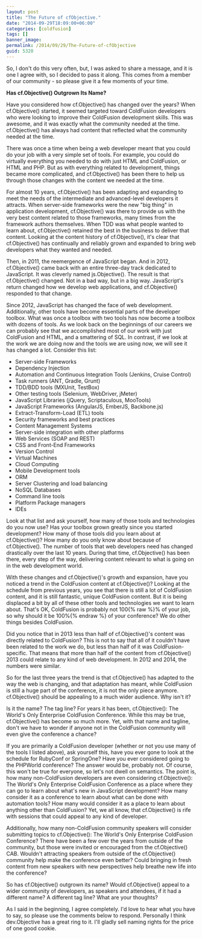 ```yaml
---
layout: post
title: "The Future of cfObjective."
date: "2014-09-29T18:09:00+06:00"
categories: [coldfusion]
tags: []
banner_image: 
permalink: /2014/09/29/The-Future-of-cfObjective
guid: 5320
---
```


<p>
So, I don't do this very often, but, I was asked to share a message, and it is one I agree with, so I decided to pass it along. This comes from a member of our community - so please give it a few moments of your time.
</p>
<!--more-->
<div class="alert alert-success">

<strong>Has cf.Objective() Outgrown Its Name?</strong>
 <p/>
Have you considered how cf.Objective() has changed over the years? When cf.Objective() started, it seemed targeted toward ColdFusion developers who were looking to improve their ColdFusion development skills.  This was awesome, and it was exactly what the community needed at the time. cf.Objective() has always had content that reflected what the community needed at the time. 
<p/> 
There was once a time when being a web developer meant that you could do your job with a very simple set of tools. For example, you could do virtually everything you needed to do with just HTML and ColdFusion, or HTML and PHP. But as with everything related to development, things became more complicated, and cf.Objective() has been there to help us through those changes with the content we needed at the time. 
<p/>
For almost 10 years, cf.Objective() has been adapting and expanding to meet the needs of the intermediate and advanced-level developers it attracts. When server-side frameworks were the new "big thing" in application development, cf.Objective() was there to provide us with the very best content related to those frameworks, many times from the framework authors themselves. When TDD was what people wanted to learn about, cf.Objective() retained the best in the business to deliver that content. Looking at the content history of cf.Objective(), it's clear that cf.Objective() has continually and reliably grown and expanded to bring web developers what they wanted and needed. 
<p/>
Then, in 2011, the reemergence of JavaScript began. And in 2012, cf.Objective() came back with an entire three-day track dedicated to JavaScript. It was cleverly named js.Objective(). The result is that cf.Objective() changed. Not in a bad way, but in a big way. JavaScript's return changed how we develop web applications, and cf.Objective() responded to that change. 
<p/> 
Since 2012, JavaScript has changed the face of web development. Additionally, other tools have become essential parts of the developer toolbox. What was once a toolbox with two tools has now become a toolbox with dozens of tools. As we look back on the beginnings of our careers we can probably see that we accomplished most of our work with just ColdFusion and HTML, and a smattering of SQL. In contrast, if we look at the work we are doing now and the tools we are using now, we will see it has changed a lot. Consider this list:
<p/>
<ul>
<li>Server-side Frameworks
<li>Dependency Injection
<li>Automation and Continuous Integration Tools (Jenkins, Cruise Control)
<li>Task runners (ANT, Gradle, Grunt)
<li>TDD/BDD tools (MXUnit, TestBox)
<li>Other testing tools (Selenium, WebDriver, jMeter)
<li>JavaScript Libraries (jQuery, Scriptaculous, MooTools)
<li>JavaScript Frameworks (AngularJS, EmberJS, Backbone.js)
<li>Extract-Transform-Load (ETL) tools
<li>Security frameworks and best practices
<li>Content Management Systems
<li>Server-side integration with other platforms
<li>Web Services (SOAP and REST)
<li>CSS and Front-End Frameworks
<li>Version Control
<li>Virtual Machines
<li>Cloud Computing
<li>Mobile Development tools
<li>ORM
<li>Server Clustering and load balancing
<li>NoSQL Databases
<li>Command line tools
<li>Platform Package managers
<li>IDEs
 </ul>
<p/>
Look at that list and ask yourself, how many of those tools and technologies do you now use? Has your toolbox grown greatly since you started development? How many of those tools did you learn about at cf.Objective()? How many do you only know about because of cf.Objective(). The number of tools that web developers need has changed drastically over the last 10 years. During that time, cf.Objective() has been there, every step of the way, delivering content relevant to what is going on in the web development world. 
<p/>
 
With these changes and cf.Objective()'s growth and expansion, have you noticed a trend in the ColdFusion content at cf.Objective()?  Looking at the schedule from previous years, you see that there is still a lot of ColdFusion content, and it is still fantastic, unique ColdFusion content. But it is being displaced a bit by all of these other tools and technologies we want to learn about. That's OK, ColdFusion is probably not 100{% raw %}% of your job, so why should it be 100%{% endraw %} of your conference?  We do other things besides ColdFusion.
 <p/>

Did you notice that in 2013 less than half of cf.Objective()'s content was directly related to ColdFusion? This is not to say that all of it couldn't have been related to the work we do, but less than half of it was ColdFusion-specific.  That means that more than half of the content from cf.Objective() 2013 could relate to any kind of web development. In 2012 and 2014, the numbers were similar. 
<p/>
 
So for the last three years the trend is that cf.Objective() has adapted to the way the web is changing, and that adaptation has meant, while ColdFusion is still a huge part of the conference, it is not the only piece anymore. cf.Objective() should be appealing to a much wider audience.  Why isn't it? 
<p/>
 
Is it the name? The tag line?  For years it has been, cf.Objective(): The World's Only Enterprise ColdFusion Conference.  While this may be true, cf.Objective() has become so much more. Yet, with that name and tagline, don't we have to wonder if anyone not in the ColdFusion community will even give the conference a chance?
 <p/>

If you are primarily a ColdFusion developer (whether or not you use many of the tools I listed above), ask yourself this, have you ever gone to look at the schedule for RubyConf or SpringOne?  Have you ever considered going to the PHPWorld conference?  The answer would be, probably not. Of course, this won't be true for everyone, so let's not dwell on semantics. The point is, how many non-ColdFusion developers are even considering cf.Objective(): The World's Only Enterprise ColdFusion Conference as a place where they can go to learn about what's new in JavaScript development? How many consider it as a conference to learn about what can be done with automation tools?  How many would consider it as a place to learn about anything other than ColdFusion? Yet, we all know, that cf.Objective() is rife with sessions that could appeal to any kind of developer. 
 <p/>

Additionally, how many non-ColdFusion community speakers will consider submitting topics to cf.Objective(): The World's Only Enterprise ColdFusion Conference?  There have been a few over the years from outside of the community, but those were invited or encouraged from the cf.Objective() CAB. Wouldn't attracting speakers from outside of the cf.Objective() community help make the conference even better? Could bringing in fresh content from new speakers with new perspectives help breathe new life into the conference? 
<p/>
 
So has cf.Objective() outgrown its name?  Would cf.Objective() appeal to a wider community of developers, as speakers and attendees, if it had a different name?  A different tag line?  What are your thoughts? 
</div>

<p/>

As I said in the beginning, I agree completely. I'd love to hear what you have to say, so please use the comments below to respond. Personally I think dev.Objective has a great ring to it. I'll gladly sell naming rights for the price of one good cookie.